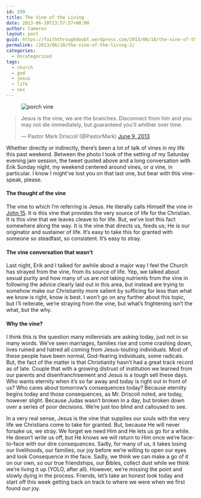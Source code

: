 ```yaml
---
id: 299
title: The Vine of the Living
date: 2013-06-10T13:57:57+00:00
author: Cameron
layout: post
guid: https://faiththroughdoubt.wordpress.com/2013/06/10/the-vine-of-the-living/
permalink: /2013/06/10/the-vine-of-the-living-2/
categories:
  - Uncategorized
tags:
  - church
  - god
  - jesus
  - life
  - sex
---
```

<figure><img alt="porch vine" src="https://i0.wp.com/cdn-images-1.medium.com/max/800/0*0P5o82hGy-FJpEaj.jpg?w=525&#038;ssl=1" data-recalc-dims="1" /></figure> 

<blockquote class="twitter-tweet" data-width="525" data-dnt="true">
  <p lang="en" dir="ltr">
    Jesus is the vine, we are the branches. Disconnect from him and you may not die immediately, but guaranteed you'll whither over time.
  </p>
  
  <p>
    &mdash; Pastor Mark Driscoll (@PastorMark) <a href="https://twitter.com/PastorMark/status/343869129440251904?ref_src=twsrc%5Etfw">June 9, 2013</a>
  </p>
</blockquote>



Whether directly or indirectly, there’s been a lot of talk of vines in my life this past weekend. Between the photo I took of the setting of my Saturday evening jam session, the tweet quoted above and a long conversation with Erik Sunday night, my weekend centered around vines, or _a_ vine, in particular. I know I might’ve lost you on that last one, but bear with this vine-speak, please.

#### The thought of the vine

The vine to which I’m referring is Jesus. He literally calls Himself the vine in <a href="http://www.biblegateway.com/passage/?search=john%2015:1-17&version=ESV" target="_blank">John 15</a>. It is this vine that provides the very source of life for the Christian. It is this vine that we leaves cleave to for life. But, we’ve lost this fact somewhere along the way. It is the vine that directs us, feeds us; He is our originator and sustainer of life. It’s easy to take this for granted with someone so steadfast, so consistent. It’s easy to stray.

#### The vine conversation that wasn’t

Last night, Erik and I talked for awhile about a major way I feel the Church has strayed from the vine, from its source of life. Yep, we talked about sexual purity and how many of us are not taking nutrients from the vine in following the advice clearly laid out in this area, but instead are trying to somehow make our Christianity more salient by sufficing for less than what we know is right, know is best. I won’t go on any further about this topic, but I’ll reiterate, we’re straying from the vine, but what’s frightening isn’t the what, but the why.

#### Why the vine?

I think this is the question many millennials are asking today, just not in so many words. We’ve seen marriages, families rise and come crashing down, lives ruined and hatred all coming from Jesus-touting individuals. Most of these people have been normal, God-fearing individuals, some radicals. But, the fact of the matter is that Christianity hasn’t had a great track record as of late. Couple that with a growing distrust of institution we learned from our parents and disenfranchisement and Jesus is a tough sell these days. Who wants eternity when it’s so far away and today is right out in front of us? Who cares about tomorrow’s consequences today? Because eternity begins today and those consequences, as Mr. Driscoll noted, are today, however slight. Because Judas wasn’t broken in a day, but broken down over a series of poor decisions. We’re just too blind and calloused to see.

In a very real sense, Jesus is the vine that supplies our souls with the very life we Christians come to take for granted. But, because He will never forsake us, we stray. We forget we need Him and He lets us go for a while. He doesn’t write us off, but He knows we will return to Him once we’re face-to-face with our dire consequences. Sadly, for many of us, it takes losing our livelihoods, our families, our joy before we’re willing to open our eyes and look Consequence in the face. Sadly, we think we can make a go of it on our own, so our true friendships, our Bibles, collect dust while we think we’re living it up (YOLO, after all). However, we’re missing the point and slowly dying in the process. Friends, let’s take an honest look today and start off this week getting back on track to where we were when we first found our joy.